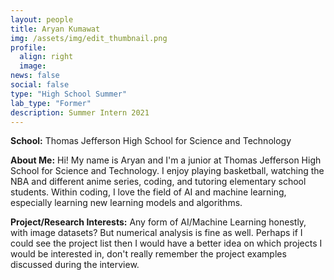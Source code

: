 ```yaml
---
layout: people
title: Aryan Kumawat
img: /assets/img/edit_thumbnail.png
profile:
  align: right
  image:
news: false
social: false
type: "High School Summer"
lab_type: "Former"
description: Summer Intern 2021
---
```


**School:** Thomas Jefferson High School for Science and Technology

**About Me:**
Hi! My name is Aryan and I'm a junior at Thomas Jefferson High School for Science and Technology. I enjoy playing basketball, watching the NBA and different anime series, coding, and tutoring elementary school students. Within coding, I love the field of AI and machine learning, especially learning new learning models and algorithms.

**Project/Research Interests:**
Any form of AI/Machine Learning honestly, with image datasets? But numerical analysis is fine as well. Perhaps if I could see the project list then I would have a better idea on which projects I would be interested in, don't really remember the project examples discussed during the interview.
